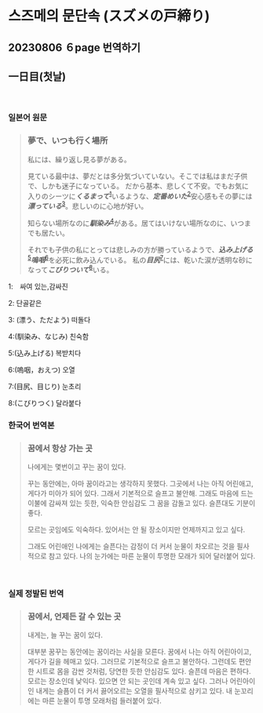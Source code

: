 # 스즈메의 문단속 (スズメの戸締り)
## 20230806 ６page 번역하기
## 一日目(첫날)


<br/>

### 일본어 원문
> ### 夢で、いつも行く場所
> 私には、繰り返し見る夢がある。
>
> 見ている最中は、夢だとは多分気づいていない。そこでは私はまだ子供で、しかも迷子になっている。
> だから基本、悲しくて不安。でもお気に入りのシーツに***くるまって***<sup>[1](#ft_1)</sup>いるような、***定番めいた***<sup>[2](#ft_2)</sup>安心感もその夢には***漂っている***<sup>[3](#ft_3)</sup>。悲しいのに心地が好い。
>
> 知らない場所なのに***馴染み***<sup>[4](#ft_4)</sup>がある。居てはいけない場所なのに、いつまでも居たい。
>
> それでも子供の私にとっては悲しみの方が勝っているようで、***込み上げる***<sup>[5](#ft_5)</sup>***嗚咽***<sup>[6](#ft_6)</sup>を必死に飲み込んでいる。
> 私の***目尻***<sup>[7](#ft_7)</sup>には、乾いた涙が透明な砂になって***こびりついて***<sup>[8](#ft_8)</sup>いる。

<a name="ft_1">1</a>:　싸여 있는,감싸진

<a name="ft_2">2</a>: 단골같은

<a name="ft_3">3</a>: (漂う、ただよう) 떠돌다

<a name="ft_4">4</a>:(馴染み、なじみ) 친숙함

<a name="ft_5">5</a>:(込み上げる) 복받치다

<a name="ft_6">6</a>:(嗚咽，おえつ) 오열

<a name="ft_7">7</a>:(目尻、目じり) 눈초리

<a name="ft_8">8</a>:(こびりつく) 달라붙다

 ### 한국어 번역본
>### 꿈에서 항상 가는 곳
> 나에게는 몇번이고 꾸는 꿈이 있다.
> 
> 꾸는 동안에는, 아마 꿈이라고는 생각하지 못했다. 그곳에서 나는 아직 어린애고, 게다가 미아가 되어 있다. 그래서 기본적으로 슬프고 불안해. 
> 그래도 마음에 드는 이불에 감싸져 있는 듯한, 익숙한 안심감도 그 꿈을 감돌고 있다. 
> 슬픈대도 기분이 좋다. 
> 
> 모르는 곳임에도 익숙하다.
>  있어서는 안 될 장소이지만 언제까지고 있고 싶다.
>
> 그래도 어린애인 나에게는 슬픈다는 감정이 더 커서 눈물이 차오르는 것을 필사적으로 참고 있다.
> 나의 눈가에는 마른 눈물이 투명한 모래가 되어 달러붙어 있다.

<br/>

### 실제 정발된 번역
> ### 꿈에서, 언제든 갈 수 있는 곳
> 내게는, 늘 꾸는 꿈이 있다.
>
> 대부분 꿈꾸는 동안에는 꿈이라는 사실을 모른다. 꿈에서 나는 아직 어린아이고, 게다가 길을 헤매고 있다. 그러므로 기본적으로 슬프고 불안하다. 그런데도 편안한 시트로 몸을 감싼 것처럼, 당연한 듯한 안심감도 있다. 
> 슬픈데 마음은 편하다. 
> 모르는 장소인데 낯익다. 
> 있으면 안 되는 곳인데 계속 있고 싶다. 
> 그러나 어린아이인 내게는 슬픔이 더 커서 끓어오르는 오열을 필사적으로 삼키고 있다. 내 눈꼬리에는 마른 눈물이 투명 모래처럼 들러붙어 있다.

